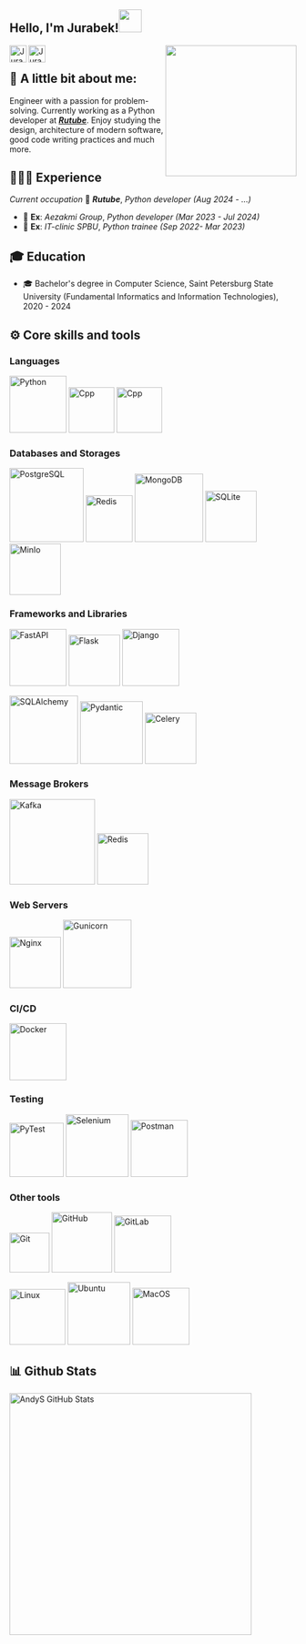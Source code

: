 <h2>Hello, I'm Jurabek!<img src="https://media3.giphy.com/media/MCXpHZt0E3wuDIWUkQ/giphy.gif?cid=790b7611085a1657c7a3b3c9933d62e919a620b786919b85&rid=giphy.gif&ct=s" width="40"></h2>
<div>
<a href="https://t.me/jurabekaminov" target="_blank" rel="nofollow"><img align="left" alt="Jurabek's tg" width="30px" src="https://img.icons8.com/nolan/344/telegram-app.png"/></a>
<a href="dzhurabek.aminov.dev@mail.ru" target="_blank" rel="nofollow"><img align="left" alt="Jurabek's Mail" width="30px" src="https://img.icons8.com/nolan/256/1A6DFF/C822FF/new-post.png" /></a>
</div>
<img align='right' src="https://media.giphy.com/media/v1.Y2lkPTc5MGI3NjExamljN3Vwbmh5dzN0dDUzdWxhejU4enIzenUzZXQ4dzZubXVlbjB1aCZlcD12MV9pbnRlcm5hbF9naWZfYnlfaWQmY3Q9cw/JBSQu6cuMoBZMC6daR/giphy.gif" width="230">  

<br />

## 📝 A little bit about me:

Engineer with a passion for problem-solving. Currently working as a Python developer at [***Rutube***](https://rutube.ru). Enjoy studying the design, architecture of modern software, good code writing practices and much more.

## 👨🏻‍💻 Experience

*Current occupation* 💼 ***Rutube***, *Python developer (Aug 2024 - ...)*

- 💼 **Ex**: _Aezakmi Group_, *Python developer (Mar 2023 - Jul 2024)*
- 💼 **Ex**: _IT-clinic SPBU_, *Python trainee (Sep 2022- Mar 2023)*


## 🎓 Education
- 🎓 Bachelor's degree in Computer Science, Saint Petersburg State University (Fundamental Informatics and Information Technologies), 2020 - 2024


## ⚙️ Core skills and tools

### Languages
<p>
  <img src="https://img.shields.io/badge/-Python-001?&logo=Python" alt="Python" width="100" />
  <img src="https://img.shields.io/badge/C++-%23000000?logo=c%2B%2B" alt="Cpp" width="80" />
  <img src="https://img.shields.io/badge/Swift-001?&logo=Swift" alt="Cpp" width="80" />
</p>

### Databases and Storages
<p>
  <img src="https://img.shields.io/badge/-PostgreSQL-000000?logo=postgresql&logoColor=blue" alt="PostgreSQL" width="130" />
  <img src="https://img.shields.io/badge/-Redis-000000?logo=redis&logoColor=red" alt="Redis" width="82" />
  <img src="https://img.shields.io/badge/-MongoDB-000000?logo=mongodb&logoColor=green" alt="MongoDB" width="120" />
  <img src="https://img.shields.io/badge/-SQLite-000000?logo=sqlite&logoColor=blue" alt="SQLite" width="90" />
  <img src="https://img.shields.io/badge/-MinIo-000000?logo=MinIo" alt="MinIo" width="90" />
</p>

### Frameworks and Libraries
<p>
  <img src="https://img.shields.io/badge/-FastAPI-000000?logo=fastapi&logoColor=deap+teal" alt="FastAPI" width="100"/>
  <img src="https://img.shields.io/badge/-Flask-000000?logo=flask&logoColor=white" alt="Flask" width="90"/>
  <img src="https://img.shields.io/badge/-Django-000000?logo=django&logoColor=green" alt="Django" width="100"/>
</p>
<p>
  <img src="https://img.shields.io/badge/-SQLAlchemy-000000?logo=sqlalchemy&logoColor=None" alt="SQLAlchemy" width="120">
  <img src="https://img.shields.io/badge/-Pydantic-000000?logo=pydantic&logoColor=pink" alt="Pydantic" width="110">
  <img src="https://img.shields.io/badge/-Celery-000000?logo=celery&logoColor=green" alt="Celery" width="90">
  
</p>

### Message Brokers
<p>
  <img src="https://img.shields.io/badge/-Apache Kafka-000000?logo=apache-kafka&logoColor=orange" alt="Kafka" width="150" />
  <img src="https://img.shields.io/badge/-Redis-000000?logo=redis&logoColor=red" alt="Redis" width="90" />
</p>

### Web Servers
<p>
  <img src="https://img.shields.io/badge/-Nginx-000000?logo=nginx&logoColor=green" alt="Nginx" width="90" />
  <img src="https://img.shields.io/badge/-Gunicorn-000000?logo=gunicorn&logoColor=green" alt="Gunicorn" width="120" />
</p>

### CI/CD
<p>
  <img src="https://img.shields.io/badge/-Docker-000000?logo=docker&logoColor=blue" alt="Docker" width="100" />
</p>

### Testing
<p>
  <img src="https://img.shields.io/badge/-Pytest-000000?logo=pytest&logoColor=white" alt="PyTest" width="95"/>
  <img src="https://img.shields.io/badge/-Selenium-000000?logo=selenium&logoColor=green" alt="Selenium" width="110"/>
  <img src="https://img.shields.io/badge/-Postman-000000?logo=postman&logoColor=orange" alt="Postman" width="100" />
</p>




### Other tools
<p>
  <img src="https://img.shields.io/badge/-Git-000000?logo=git&logoColor=orange" alt="Git" width="70" />
  <img src="https://img.shields.io/badge/-GitHub-000000?logo=github&logoColor=white" alt="GitHub" width="106" />
  <img src="https://img.shields.io/badge/-GitLab-000000?logo=gitlab&logoColor=orange" alt="GitLab" width="100" />

</p>
<p>
  <img src="https://img.shields.io/badge/-Linux-000000?logo=linux" alt="Linux" width="98" />
  <img src="https://img.shields.io/badge/-Ubuntu-000000?logo=ubuntu&logoColor=orange" alt="Ubuntu" width="110" />
  <img src="https://img.shields.io/badge/MacOS-000000?logo=apple" alt="MacOS" width="100" />
</p>


## 📊 Github Stats

<a href='https://github.com/AndyS1mpson/github-stats-transparent'>
  <img align="center" src="https://github-readme-stats.vercel.app/api?username=jurabekaminov&show_icons=true&hide_border=true&theme=synthwave" alt="AndyS GitHub Stats" width="425"/>
</a>
